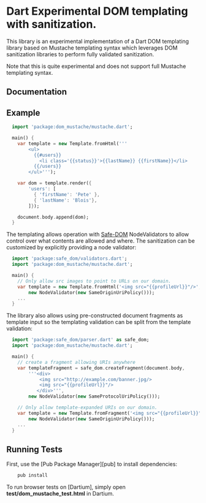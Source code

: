 Dart Experimental DOM templating with sanitization.
===================

This library is an experimental implementation of a Dart DOM templating
library based on Mustache templating syntax which leverages DOM sanitization
libraries to perform fully validated sanitization.

Note that this is quite experimental and does not support full Mustache
templating syntax.

Documentation
-------------

## Example
```dart
  import 'package:dom_mustache/mustache.dart';

  main() {
    var template = new Template.fromHtml('''
        <ul>
          {{#users}}
            <li class='{{status}}'>{{lastName}} {{firstName}}</li>
          {{/users}}
        </ul>''');

    var dom = template.render({
        'users': [
          { 'firstName': 'Pete' },
          { 'lastName': 'Blois'},
        ]});

    document.body.append(dom);
  }
```

The templating allows operation with
[Safe-DOM](https://github.com/blois/safe-dom) NodeValidators to allow control
over what contents are allowed and where. The sanitization can be customized 
by explicitly providing a node validator:

```dart
  import 'package:safe_dom/validators.dart';
  import 'package:dom_mustache/mustache.dart';

  main() {
    // Only allow src images to point to URLs on our domain.
    var template = new Template.fromHtml('<img src="{{profileUrl}}"/>',
        new NodeValidator(new SameOriginUriPolicy()));
    ...
  }
```

The library also allows using pre-constructed document fragments as template
input so the templating validation can be split from the template validation:

```dart
  import 'package:safe_dom/parser.dart' as safe_dom;
  import 'package:dom_mustache/mustache.dart';

  main() {
    // create a fragment allowing URIs anywhere
    var templateFragment = safe_dom.createFragment(document.body,
        '''<div>
            <img src="http://example.com/banner.jpg/>
            <img src="{{profileUrl}}"/>
           </div>''',
        new NodeValidator(new SameProtocolUriPolicy()));

    // Only allow template-expanded URIs on our domain.
    var template = new Template.fromFragment('<img src="{{profileUrl}}"/>',
        new NodeValidator(new SameOriginUriPolicy()));
    ...
  }
```


Running Tests
-------------

First, use the [Pub Package Manager][pub] to install dependencies:
```bash
    pub install
```

To run browser tests on [Dartium], simply open **test/dom_mustache_test.html**
in Dartium.
